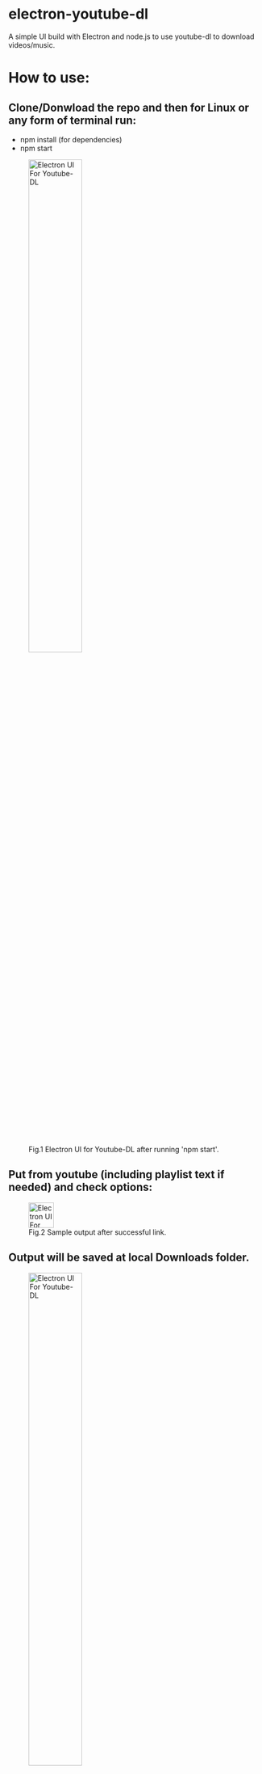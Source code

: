 # electron-youtube-dl
A simple UI build with Electron and node.js to use youtube-dl to download videos/music.

# How to use:
## Clone/Donwload the repo and then for Linux or any form of terminal run: 

<ul>
  <li>npm install (for dependencies)</li>
  <li>npm start</li>
</ul> 

<figure>
  <img src="https://github.com/AlbesK/simple-ytdl-ui/blob/master/images/starting_ui.png" alt="Electron UI For Youtube-DL" style="width:50%">
  <figcaption>Fig.1 Electron UI for Youtube-DL after running 'npm start'.</figcaption>
</figure>

## Put from youtube (including playlist text if needed) and check options:
<figure>
  <img src="https://github.com/AlbesK/simple-ytdl-ui/blob/master/images/mp3_input_example_2.png" alt="Electron UI For Youtube-DL" style="width:50">
  <figcaption>Fig.2 Sample output after successful link.</figcaption>
</figure>

## Output will be saved at local Downloads folder.
<figure>
  <img src="https://github.com/AlbesK/simple-ytdl-ui/blob/master/images/output_1.png" alt="Electron UI For Youtube-DL" style="width:50%">
  <figcaption>Fig.3 Sample Output Folder.</figcaption>
</figure>

<figure>
  <img src="https://github.com/AlbesK/simple-ytdl-ui/blob/master/images/output_2.png" alt="Electron UI For Youtube-DL" style="width:50%">
  <figcaption>Fig.1 Sample download.</figcaption>
</figure>

# Notes:

You need to have:  

<ul>
  <li>youtube-dl (python3) - Update once in a while as well.</li>
  <li>node.js</li>
  <li>electron</li>
</ul> 

This was tested on Ubuntu 18.04. It already has electron packager and can be used directly, but the icon/logo is still not resolved for now. 

Will update when I feel I want new features, or to automate more processes, and lastly, of course feel free to fork it and play yourself! I learned a lot building this app, from main/render calls through ipc, security policy calling python to simple string formatting in javascript. 

# Motivation
I like the idea of cross platform apps using web-languages inspired UI and and
another language in the back not just JavaScript. The idea here is building 
for my mvp a simple UI in HTML5, CSS, JavaScript to extend the command line
interface of the youtube-dl open source project. 

It should be noted this will be done only for personal use, and I do not condone any mass downloads of videos/music for redistribution! 
(i.e. by using this to download songs which you then share with friends. This
is strictly for personal use!!)

If I make the repo public in the future to showcase web/other backened integration
will do so only by changing the license or making clear that whoever uses this app should use him for himself and not for re-selling/resharing the downloaded content.

# Github
I have used version control before but thought it would be nice to start again  a
project here rather than just edit the same folders. 

# Branches
For now I will use 2 branches. Another one called 'draft' along 'master'. 'draft' as the name states will be used on most changes I would like to explore, and then would push them to 'master' when its in working order.

